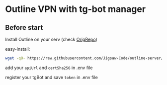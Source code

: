 # Outline VPN with tg-bot manager

## Before start

Install Outline on your serv (check [OrigRepo](https://github.com/Jigsaw-Code/outline-server "outline-server"))

easy-install:

```bash
wget -qO- https://raw.githubusercontent.com/Jigsaw-Code/outline-server/master/src/server_manager/install_scripts/install_server.sh | bash
```

add your `apiUrl` and `certSha256` in .env file

register your tgBot and save `token` in .env file
